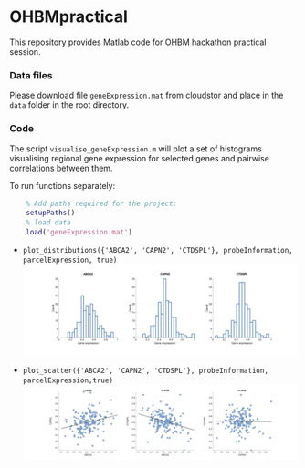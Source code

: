 # OHBMpractical

This repository provides Matlab code for OHBM hackathon practical session.
### Data files
Please download file `geneExpression.mat` from [cloudstor](https://cloudstor.aarnet.edu.au/plus/s/pGRbhqC5zTUPWzY) and place in the `data` folder in the root directory. 
### Code
The script `visualise_geneExpression.m` will plot a set of histograms visualising regional gene expression for selected genes and pairwise correlations between them. 

To run functions separately:

```matlab
    % Add paths required for the project:
    setupPaths()
    % load data
    load('geneExpression.mat')
```

* `plot_distributions({'ABCA2', 'CAPN2', 'CTDSPL'}, probeInformation, parcelExpression, true)`
![](figures/histogramGenes.png)

* `plot_scatter({'ABCA2', 'CAPN2', 'CTDSPL'}, probeInformation, parcelExpression,true)`
![](figures/scatterGenes.png)
